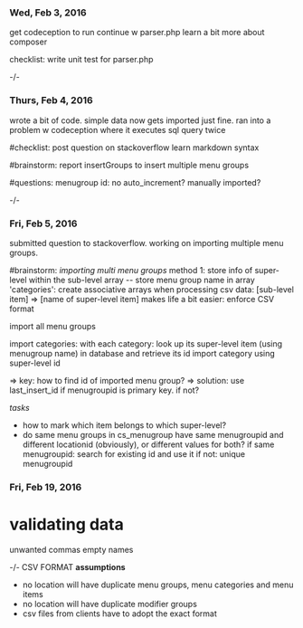 ### Wed, Feb 3, 2016
get codeception to run
continue w parser.php
learn a bit more about composer

checklist:
write unit test for parser.php

-/-
### Thurs, Feb 4, 2016
wrote a bit of code. simple data now gets imported just fine.
ran into a problem w codeception where it executes sql query twice

#checklist:
post question on stackoverflow
learn markdown syntax

#brainstorm:
report insertGroups to insert multiple menu groups

#questions:
menugroup id: no auto_increment? manually imported?

-/-
### Fri, Feb 5, 2016

submitted question to stackoverflow.
working on importing multiple menu groups.

#brainstorm:
*importing multi menu groups*
method 1:
store info of super-level within the sub-level array -- store menu group name in array 'categories':
    create associative arrays when processing csv data: 
    [sub-level item] => [name of super-level item]
makes life a bit easier: enforce CSV format

import all menu groups

import categories:
with each category:
    look up its super-level item (using menugroup name) in database and retrieve its id 
    import category using super-level id

=> key: how to find id of imported menu group? 
=> solution: use last_insert_id if menugroupid is primary key. if not?



_tasks_
* how to mark which item belongs to which super-level?
* do same menu groups in cs_menugroup have same menugroupid and different locationid (obviously), or different values for both?
    if same menugroupid: 
    search for existing id and use it
    if not: 
    unique menugroupid 

### Fri, Feb 19, 2016
# validating data
unwanted commas
empty names

-/-
CSV FORMAT
**assumptions**
* no location will have duplicate menu groups, menu categories and menu items
* no location will have duplicate modifier groups
* csv files from clients have to adopt the exact format













